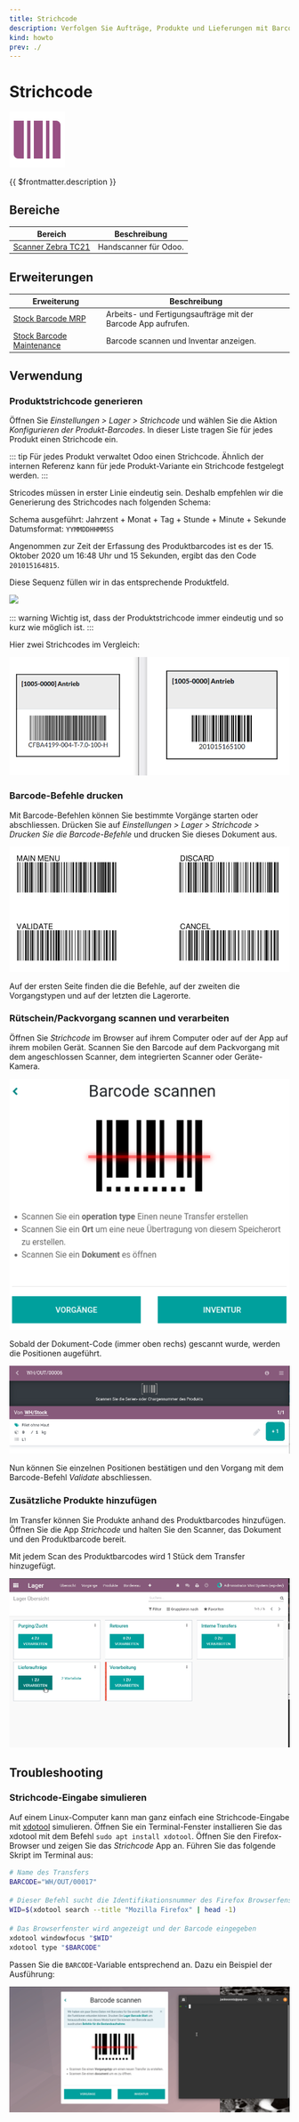 ```yaml
---
title: Strichcode
description: Verfolgen Sie Aufträge, Produkte und Lieferungen mit Barcodes.
kind: howto
prev: ./
---
```

# Strichcode
![icons_odoo_stock_barcode](attachments/icons_odoo_stock_barcode.png)

{{ $frontmatter.description }}

## Bereiche

| Bereich                                             | Beschreibung          |
| --------------------------------------------------- | --------------------- |
| [Scanner Zebra TC21](Scanner%20Zebra%20TC21.md) | Handscanner für Odoo. |

## Erweiterungen

| Erweiterung                                                   | Beschreibung                                                  |
| ------------------------------------------------------------- | ------------------------------------------------------------- |
| [Stock Barcode MRP](Stock%20Barcode%20MRP.md)                 | Arbeits- und Fertigungsaufträge mit der Barcode App aufrufen. |
| [Stock Barcode Maintenance](Stock%20Barcode%20Maintenance.md) | Barcode scannen und Inventar anzeigen.                        |

## Verwendung

### Produktstrichcode generieren

Öffnen Sie *Einstellungen > Lager > Strichcode* und wählen Sie die Aktion *Konfigurieren der Produkt-Barcodes*. In dieser Liste tragen Sie für jedes Produkt einen Strichcode ein.

::: tip
Für jedes Produkt verwaltet Odoo einen Strichcode. Ähnlich der internen Referenz kann für jede Produkt-Variante ein Strichcode festgelegt werden.
:::

Stricodes müssen in erster Linie eindeutig sein. Deshalb empfehlen wir die Generierung des Strichcodes nach folgenden Schema:

Schema ausgeführt: Jahrzent + Monat + Tag + Stunde + Minute + Sekunde  
Datumsformat: `YYMMDDHHMMSS`

Angenommen zur Zeit der Erfassung des Produktbarcodes ist es der 15. Oktober 2020 um 16:48 Uhr und 15 Sekunden, ergibt das den Code `201015164815`.

Diese Sequenz füllen wir in das entsprechende Produktfeld.

![](attachments/Strichcode%20für%20Produkte%20generieren.png)

::: warning
Wichtig ist, dass der Produktstrichcode immer eindeutig und so kurz wie möglich ist.
:::

Hier zwei Strichcodes im Vergleich:

![](attachments/Strichcode%20zwei%20Codes%20im%20Vergleich.png)

### Barcode-Befehle drucken

Mit Barcode-Befehlen können Sie bestimmte Vorgänge starten oder abschliessen. Drücken Sie auf *Einstellungen > Lager > Strichcode > Drucken Sie die Barcode-Befehle* und drucken Sie dieses Dokument aus.

![](attachments/Strichcode%20Barcode-Befehle.png)

Auf der ersten Seite finden die die Befehle, auf der zweiten die Vorgangstypen und auf der letzten die Lagerorte.

### Rütschein/Packvorgang scannen und verarbeiten

Öffnen Sie *Strichcode* im Browser auf ihrem Computer oder auf der App auf ihrem mobilen Gerät. Scannen Sie den Barcode auf dem Packvorgang mit dem angeschlossen Scanner, dem integrierten Scanner oder Geräte-Kamera.

![](attachments/Strichcode%20scannen.png)

Sobald der Dokument-Code (immer oben rechs) gescannt wurde, werden die Positionen augeführt.

![](attachments/Strichcode%20Positionen%20Scanvorgang.png)

Nun können Sie einzelnen Positionen bestätigen und den Vorgang mit dem Barcode-Befehl *Validate* abschliessen.

### Zusätzliche Produkte hinzufügen

Im Transfer können Sie Produkte anhand des Produktbarcodes hinzufügen. Öffnen Sie die App *Strichcode* und halten Sie den Scanner, das Dokument und den Produktbarcode bereit.

Mit jedem Scan des Produktbarcodes wird 1 Stück dem Transfer hinzugefügt.

![Strichcode Zusätzliche Produkte hinzufügen](attachments/Strichcode%20Zusätzliche%20Produkte%20hinzufügen.gif)

## Troubleshooting

### Strichcode-Eingabe simulieren

Auf einem Linux-Computer kann man ganz einfach eine Strichcode-Eingabe mit [xdotool](https://www.semicomplete.com/projects/xdotool/) simulieren. Öffnen Sie ein Terminal-Fenster installieren Sie das xdotool mit dem Befehl `sudo apt install xdotool`. Öffnen Sie den Firefox-Browser und zeigen Sie das *Strichcode* App an. Führen Sie das folgende Skript im Terminal aus:

```bash
# Name des Transfers
BARCODE="WH/OUT/00017"

# Dieser Befehl sucht die Identifikationsnummer des Firefox Browserfenster
WID=$(xdotool search --title "Mozilla Firefox" | head -1)

# Das Browserfenster wird angezeigt und der Barcode eingegeben
xdotool windowfocus "$WID"
xdotool type "$BARCODE"
```

Passen Sie die `BARCODE`-Variable entsprechend an. Dazu ein Beispiel der Ausführung:

![Strichcode Eignabe simulieren](attachments/Strichcode%20Eignabe%20simulieren.gif)
